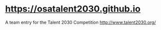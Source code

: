 # https://osatalent2030.github.io

A team entry for the Talent 2030 Competition
http://www.talent2030.org/
